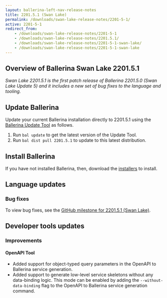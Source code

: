 ```yaml
---
layout: ballerina-left-nav-release-notes
title: 2201.5.1 (Swan Lake) 
permalink: /downloads/swan-lake-release-notes/2201-5-1/
active: 2201-5-1
redirect_from: 
    - /downloads/swan-lake-release-notes/2201-5-1
    - /downloads/swan-lake-release-notes/2201.5.1/
    - /downloads/swan-lake-release-notes/2201-5-1-swan-lake/
    - /downloads/swan-lake-release-notes/2201-5-1-swan-lake
---
```


## Overview of Ballerina Swan Lake 2201.5.1

<em>Swan Lake 2201.5.1 is the first patch release of Ballerina 2201.5.0 (Swan Lake Update 5) and it includes a new set of bug fixes to the language and tooling.</em>

## Update Ballerina

Update your current Ballerina installation directly to 2201.5.1 using the [Ballerina Update Tool](/learn/bal-command/update-tool/) as follows.

1. Run `bal update` to get the latest version of the Update Tool.
2. Run `bal dist pull 2201.5.1` to update to this latest distribution.

## Install Ballerina

If you have not installed Ballerina, then, download the [installers](/downloads/#swanlake) to install.

## Language updates

### Bug fixes

To view bug fixes, see the [GitHub milestone for 2201.5.1 (Swan Lake)](https://github.com/ballerina-platform/ballerina-lang/issues?q=is%3Aissue+milestone%3A2201.5.1+label%3AType%2FBug+is%3Aclosed).

## Developer tools updates

### Improvements

#### OpenAPI Tool
- Added support for object-typed query parameters in the OpenAPI to Ballerina service generation.
- Added support to generate low-level service skeletons without any data-binding logic. This mode can be enabled by adding the `--without-data-binding` flag to the OpenAPI to Ballerina service generation command.
